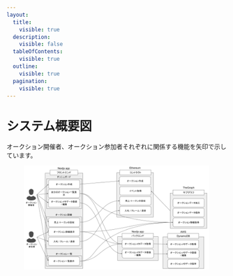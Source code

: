 ```yaml
---
layout:
  title:
    visible: true
  description:
    visible: false
  tableOfContents:
    visible: true
  outline:
    visible: true
  pagination:
    visible: true
---
```


# システム概要図

オークション開催者、オークション参加者それぞれに関係する機能を矢印で示しています。

<figure><img src="../../.gitbook/assets/image (2).png" alt=""><figcaption></figcaption></figure>
